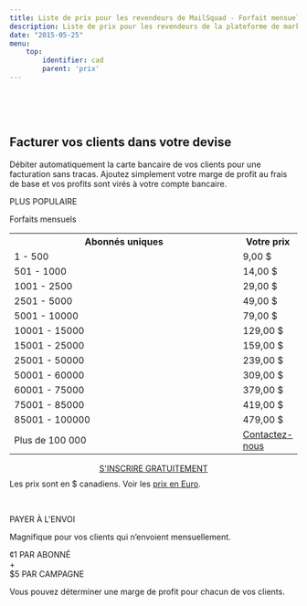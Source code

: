 ```yaml
---
title: Liste de prix pour les revendeurs de MailSquad - Forfait mensuel illimité ou paiement par envoi CAD
description: Liste de prix pour les revendeurs de la plateforme de marketing courriel en marque blanche MailSquad.
date: "2015-05-25"
menu:
    top:
        identifier: cad
        parent: 'prix'
---
```

<section class="price-2" style="padding-top:50px;">
        <div class="container">
            <div class="row">
                <div class="col-sm-12 ">
                    <h1>Facturer vos clients dans votre devise</h1>
                    <p class="lead">Débiter automatiquement la carte bancaire de vos clients pour une facturation sans tracas. Ajoutez simplement votre marge de profit au frais de base et vos profits sont virés à votre compte bancaire.</p>
                </div>
            </div>
        </div>
        <div class="container pricing">
            <div class="plans">
                <div class="plan">
                    <div class="top"><p>PLUS POPULAIRE</p></div>
                    <div class="title">
                        Forfaits mensuels
                        <table class="pricing-table">
                                <col width="80%">
                                <col width="20%">
                                <tr>
                                    <th>Abonnés uniques</th>
                                    <th>Votre prix</th>
                                </tr>
                                <tr>
                                    <td>1 - 500</td>
                                    <td>9,00 $</td>
                                </tr>
                                <tr>
                                    <td>501 - 1000</td>
                                    <td>14,00 $</td>
                                </tr>
                                <tr>
                                    <td>1001 - 2500</td>
                                    <td>29,00 $</td>
                                </tr>
                                <tr>
                                    <td>2501 - 5000</td>
                                    <td>49,00 $</td>
                                </tr>
                                <tr>
                                    <td>5001 - 10000</td>
                                    <td>79,00 $</td>
                                </tr>
                                <tr>
                                    <td>10001 - 15000</td>
                                    <td>129,00 $</td>
                                </tr>
                                <tr>
                                    <td>15001 - 25000</td>
                                    <td>159,00 $</td>
                                </tr>
                                <tr>
                                    <td>25001 - 50000</td>
                                    <td>239,00 $</td>
                                </tr>
                                <tr>
                                    <td>50001 - 60000</td>
                                    <td>309,00 $</td>
                                </tr>
                                <tr>
                                    <td>60001 - 75000</td>
                                    <td>379,00 $</td>
                                </tr>
                                <tr>
                                    <td>75001 - 85000</td>
                                    <td>419,00 $</td>
                                </tr>
                                <tr>
                                    <td>85001 - 100000</td>
                                    <td>479,00 $</td>
                                </tr>
                                 <tr>
                                    <td>Plus de 100 000</td>
                                    <td colspan="3"><a href="/fr/contact/">Contactez-nous</a></td>
                                </tr>             
                            </table>
                            <div class="btns" style="margin-top: 15px;text-align:center;">
                                <a class="btn btn-primary" href="https://app.mailsquad.com/login/signup?lang=fr">
                                    <span>S'INSCRIRE GRATUITEMENT</span>
                                </a>
                            </div>
                    </div>
                    <div style="margin-top:10px">Les prix sont en $ canadiens. Voir les <a href="/fr/prix/eur/">prix en Euro</a>.</div>
                </div>
                <div class="plan">
                    <div class="top"><p>&nbsp;</p></div>
                    <div class="title">
                        PAYER À L'ENVOI
                        <p>Magnifique pour vos clients qui n’envoient mensuellement.</p>
                        <div class="price">
                            <div class="persubscriber">
                                <span class="currency">&cent;</span>1
                                <span class="period">PAR ABONNÉ</span>
                            </div>
                            <div style="width:10%;">+</div>
                            <div class="percampaign">
                                <span class="currency">$</span>5
                                <span class="period">PAR CAMPAGNE</span>
                            </div>
                        </div>
                        <p>Vous pouvez déterminer une marge de profit pour chacun de vos clients.</p>
                    </div>
                </div>
            </div>
        </div>
    </section>
